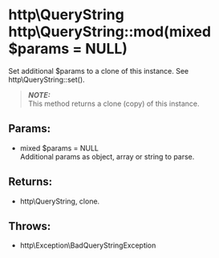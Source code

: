 # http\QueryString http\QueryString::mod(mixed $params = NULL)

Set additional $params to a clone of this instance. 
See http\QueryString::set().

> ***NOTE:***  
> This method returns a clone (copy) of this instance.

## Params:

* mixed $params = NULL  
  Additional params as object, array or string to parse.

## Returns:

* http\QueryString, clone.

## Throws:

* http\Exception\BadQueryStringException
